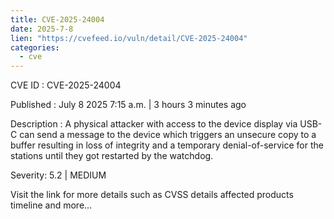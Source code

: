 ```yaml
--- 
title: CVE-2025-24004
date: 2025-7-8
lien: "https://cvefeed.io/vuln/detail/CVE-2025-24004"
categories:
  - cve
---
```


CVE ID : CVE-2025-24004

Published :  July 8
2025
7:15 a.m. | 3 hours
3 minutes ago

Description : A physical attacker with access to the device display via USB-C can send a message to the device which triggers an unsecure copy to a buffer resulting in loss of integrity and a temporary denial-of-service for the stations until they got restarted by the watchdog.

Severity: 5.2 | MEDIUM

Visit the link for more details
such as CVSS details
affected products
timeline
and more...

